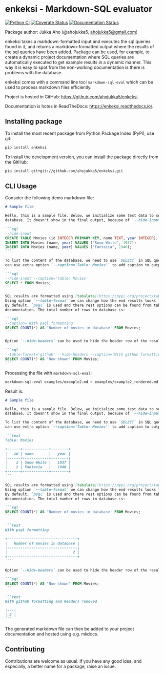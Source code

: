 # enkeksi - Markdown-SQL evaluator

[![Python CI][ci-img]][ci-url]
[![Coverate Status][coveralls-img]][coveralls-url]
[![Documentation Status][documentation-img]][documentation-url]

Package author: Jukka Aho (@ahojukka5, ahojukka5@gmail.com)

enkeksi takes a markdown-formatted input and executes the sql queries found in
it, and returns a markdown-formatted output where the results of the sql queries
have been added. Package can be used, for example, to create a dynamic project
documentation where SQL queries are automatically executed to get example
results in a dynamic manner. This way it is easy to spot from the non-working
documentation is there is problems with the database.

enkeksi comes with a command line tool `markdown-sql-eval` which can be used
to process markdown files efficiently.

Project is hosted in GitHub: <https://github.com/ahojukka5/enkeksi>.

Documentation is hotes in ReadTheDocs: <https://enkeksi.readthedocs.io/>.

## Installing package

To install the most recent package from Python Package Index (PyPi), use git:

```bash
pip install enkeksi
```

To install the development version, you can install the package directly from
the GitHub:

```bash
pip install git+git://github.com/ahojukka5/enkeksi.git
```

## CLI Usage

Consider the following demo markdown file:

````markdown
# Sample file

Hello, this is a sample file. Below, we initialize some test data to sqlite
database. It doesn't show in the final output, because of `--hide-input` flag.

```sql
--hide-input
CREATE TABLE Movies (id INTEGER PRIMARY KEY, name TEXT, year INTEGER);
INSERT INTO Movies (name, year) VALUES ("Snow White", 1937);
INSERT INTO Movies (name, year) VALUES ("Fantasia", 1940);
```

To list the content of the database, we need to use `SELECT` in SQL query. We
can use extra option `--caption='Table: Movies'` to add caption to output:

```sql
--hide-input --caption='Table: Movies'
SELECT * FROM Movies;
```

SQL results are formatted using [tabulate](https://pypi.org/project/tabulate/).
Using option `--table-format` we can change how the end results looks like.
By default, `psgl` is used and there rest options can be found from tabulate's
documentation. The total number of rows in database is:

```sql
--caption='With psql formatting'
SELECT COUNT(*) AS 'Number of movies in database' FROM Movies;
```

Option `--hide-headers` can be used to hide the header row of the result.

```sql
--table-format='github' --hide-headers --caption='With github formatting and headers removed'
SELECT COUNT(*) AS 'Now shown' FROM Movies;
```
````

Processing the file with `markdown-sql-eval`:

```bash
markdown-sql-eval examples/example2.md > examples/example2_rendered.md
```

Result is:

````markdown
# Sample file

Hello, this is a sample file. Below, we initialize some test data to sqlite
database. It doesn't show in the final output, because of `--hide-input` flag.

To list the content of the database, we need to use `SELECT` in SQL query. We
can use extra option `--caption='Table: Movies'` to add caption to output:

```text
Table: Movies

+------+------------+--------+
|   id | name       |   year |
|------+------------+--------|
|    1 | Snow White |   1937 |
|    2 | Fantasia   |   1940 |
+------+------------+--------+
```

SQL results are formatted using [tabulate](https://pypi.org/project/tabulate/).
Using option `--table-format` we can change how the end results looks like.
By default, `psgl` is used and there rest options can be found from tabulate's
documentation. The total number of rows in database is:

```sql
SELECT COUNT(*) AS 'Number of movies in database' FROM Movies;
```

```text
With psql formatting

+--------------------------------+
|   Number of movies in database |
|--------------------------------|
|                              2 |
+--------------------------------+
```

Option `--hide-headers` can be used to hide the header row of the result.

```sql
SELECT COUNT(*) AS 'Now shown' FROM Movies;
```

```text
With github formatting and headers removed

|---|
| 2 |
```
````

The generated markdown file can then be added to your project documentation
and hosted using e.g. mkdocs.

## Contributing

Contributions are welcome as usual. If you have any good idea, and especially,
a better name for a package, raise an issue.

[ci-img]: https://github.com/ahojukka5/enkeksi/workflows/Python%20CI/badge.svg
[ci-url]: https://github.com/ahojukka5/enkeksi/actions
[coveralls-img]: https://coveralls.io/repos/github/ahojukka5/enkeksi/badge.svg?branch=master
[coveralls-url]: https://coveralls.io/github/ahojukka5/enkeksi?branch=master
[documentation-img]: https://readthedocs.org/projects/enkeksi/badge/?version=latest
[documentation-url]: https://enkeksi.readthedocs.io/en/latest/?badge=latest

